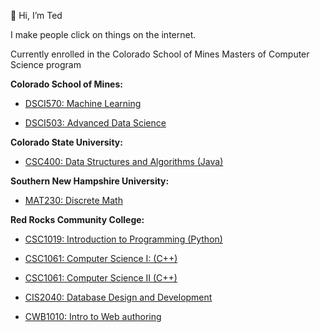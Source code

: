 👋 Hi, I’m Ted

I make people click on things on the internet. 

Currently enrolled in the Colorado School of Mines Masters of Computer Science program


**Colorado School of Mines:**
  - [DSCI570: Machine Learning](https://github.com/tcadieux/DSCI-570-Machine-Learning)

  - [DSCI503: Advanced Data Science](https://github.com/tcadieux/DSCI-503---Advanced-Data-Science)

**Colorado State University:**

  - [CSC400: Data Structures and Algorithms (Java)](https://github.com/tcadieux/CSC400-Data-Structures-and-Algorithms)

**Southern New Hampshire University:**

  - [MAT230: Discrete Math](https://github.com/tcadieux/MAT230-Discrete-Math)



**Red Rocks Community College:**
  - [CSC1019: Introduction to Programming (Python)](https://github.com/tcadieux/CSC1019-Introduction_to_Programming-Python)

  - [CSC1061: Computer Science I: (C++)](https://github.com/tcadieux/CSC1060-CompSci_I)

  - [CSC1061: Computer Science II (C++)](https://github.com/tcadieux/CSC1061-CompSci_II)

  - [CIS2040: Database Design and Development](https://github.com/tcadieux/CIS2040)

  - [CWB1010: Intro to Web authoring](https://github.com/tcadieux/CWB1010-Intro_to_Web_Authoring)






<!---
tcadieux/tcadieux is a ✨ special ✨ repository because its `README.md` (this file) appears on your GitHub profile.
You can click the Preview link to take a look at your changes.
--->
